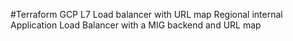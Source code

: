 #Terraform GCP L7 Load balancer with URL map
Regional internal Application Load Balancer with a MIG backend and URL map
